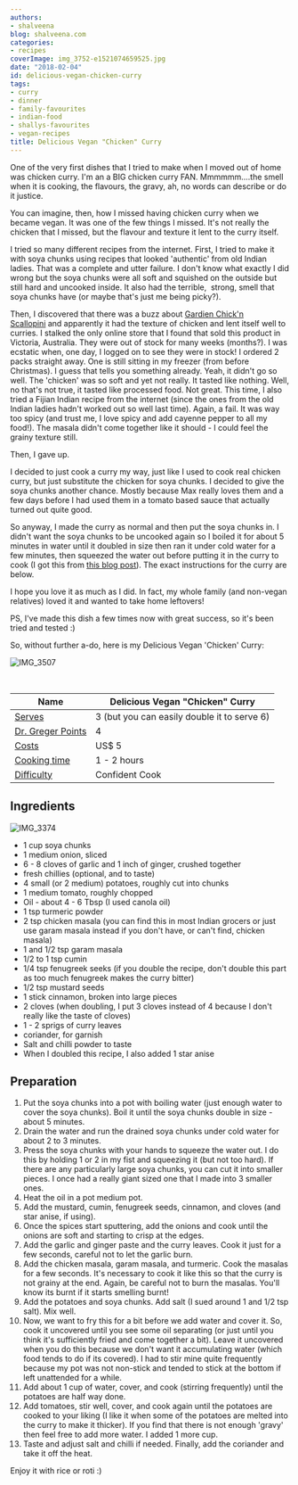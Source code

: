 ```yaml
---
authors:
- shalveena
blog: shalveena.com
categories:
- recipes
coverImage: img_3752-e1521074659525.jpg
date: "2018-02-04"
id: delicious-vegan-chicken-curry
tags:
- curry
- dinner
- family-favourites
- indian-food
- shallys-favourites
- vegan-recipes
title: Delicious Vegan "Chicken" Curry
---
```


One of the very first dishes that I tried to make when I moved out of home was chicken curry. I'm an a BIG chicken curry FAN. Mmmmmm....the smell when it is cooking, the flavours, the gravy, ah, no words can describe or do it justice.

You can imagine, then, how I missed having chicken curry when we became vegan. It was one of the few things I missed. It's not really the chicken that I missed, but the flavour and texture it lent to the curry itself.

I tried so many different recipes from the internet. First, I tried to make it with soya chunks using recipes that looked 'authentic' from old Indian ladies. That was a complete and utter failure. I don't know what exactly I did wrong but the soya chunks were all soft and squished on the outside but still hard and uncooked inside. It also had the terrible,  strong, smell that soya chunks have (or maybe that's just me being picky?).

Then, I discovered that there was a buzz about [Gardien Chick'n Scallopini](https://gardein.com/products/chickn-scallopini/) and apparently it had the texture of chicken and lent itself well to curries. I stalked the only online store that I found that sold this product in Victoria, Australia. They were out of stock for many weeks (months?). I was ecstatic when, one day, I logged on to see they were in stock! I ordered 2 packs straight away. One is still sitting in my freezer (from before Christmas). I guess that tells you something already. Yeah, it didn't go so well. The 'chicken' was so soft and yet not really. It tasted like nothing. Well, no that's not true, it tasted like processed food. Not great. This time, I also tried a Fijian Indian recipe from the internet (since the ones from the old Indian ladies hadn't worked out so well last time). Again, a fail. It was way too spicy (and trust me, I love spicy and add cayenne pepper to all my food!). The masala didn't come together like it should - I could feel the grainy texture still.

Then, I gave up.

I decided to just cook a curry my way, just like I used to cook real chicken curry, but just substitute the chicken for soya chunks. I decided to give the soya chunks another chance. Mostly because Max really loves them and a few days before I had used them in a tomato based sauce that actually turned out quite good.

So anyway, I made the curry as normal and then put the soya chunks in. I didn't want the soya chunks to be uncooked again so I boiled it for about 5 minutes in water until it doubled in size then ran it under cold water for a few minutes, then squeezed the water out before putting it in the curry to cook (I got this from [this blog post](http://www.7aumsuvai.com/2015/03/kitchen-secrets-how-to-cook-soya-chunks.html)). The exact instructions for the curry are below.

I hope you love it as much as I did. In fact, my whole family (and non-vegan relatives) loved it and wanted to take home leftovers!

PS, I've made this dish a few times now with great success, so it's been tried and tested :)

So, without further a-do, here is my Delicious Vegan 'Chicken' Curry:

![IMG_3507](images/img_3507-e1517704456340.jpg)

 

| Name | Delicious Vegan "Chicken" Curry |
| --- | --- |
| [Serves](https://shalveena.com/serving-sizes/) | 3 (but you can easily double it to serve 6) |
| [Dr. Greger Points](https://shalveena.com/dr-greger-points/) | 4 |
| [Costs](https://shalveena.com/costs/) | US$ 5 |
| [Cooking time](https://shalveena.com/cooking-times/) | 1 - 2 hours |
| [Difficulty](https://shalveena.com/difficulty-levels/) | Confident Cook |

## Ingredients

![IMG_3374](images/img_3374.jpg)

- 1 cup soya chunks
- 1 medium onion, sliced
- 6 - 8 cloves of garlic and 1 inch of ginger, crushed together
- fresh chillies (optional, and to taste)
- 4 small (or 2 medium) potatoes, roughly cut into chunks
- 1 medium tomato, roughly chopped
- Oil - about 4 - 6 Tbsp (I used canola oil)
- 1 tsp turmeric powder
- 2 tsp chicken masala (you can find this in most Indian grocers or just use garam masala instead if you don't have, or can't find, chicken masala)
- 1 and 1/2 tsp garam masala
- 1/2 to 1 tsp cumin
- 1/4 tsp fenugreek seeks (if you double the recipe, don't double this part as too much fenugreek makes the curry bitter)
- 1/2 tsp mustard seeds
- 1 stick cinnamon, broken into large pieces
- 2 cloves (when doubling, I put 3 cloves instead of 4 because I don't really like the taste of cloves)
- 1 - 2 sprigs of curry leaves
- coriander, for garnish
- Salt and chilli powder to taste
- When I doubled this recipe, I also added 1 star anise

## Preparation

1. Put the soya chunks into a pot with boiling water (just enough water to cover the soya chunks). Boil it until the soya chunks double in size - about 5 minutes.
2. Drain the water and run the drained soya chunks under cold water for about 2 to 3 minutes.
3. Press the soya chunks with your hands to squeeze the water out. I do this by holding 1 or 2 in my fist and squeezing it (but not too hard). If there are any particularly large soya chunks, you can cut it into smaller pieces. I once had a really giant sized one that I made into 3 smaller ones.
4. Heat the oil in a pot medium pot.
5. Add the mustard, cumin, fenugreek seeds, cinnamon, and cloves (and star anise, if using).
6. Once the spices start sputtering, add the onions and cook until the onions are soft and starting to crisp at the edges.
7. Add the garlic and ginger paste and the curry leaves. Cook it just for a few seconds, careful not to let the garlic burn.
8. Add the chicken masala, garam masala, and turmeric. Cook the masalas for a few seconds. It's necessary to cook it like this so that the curry is not grainy at the end. Again, be careful not to burn the masalas. You'll know its burnt if it starts smelling burnt!
9. Add the potatoes and soya chunks. Add salt (I sued around 1 and 1/2 tsp salt). Mix well.
10. Now, we want to fry this for a bit before we add water and cover it. So, cook it uncovered until you see some oil separating (or just until you think it's sufficiently fried and come together a bit). Leave it uncovered when you do this because we don't want it accumulating water (which food tends to do if its covered). I had to stir mine quite frequently because my pot was not non-stick and tended to stick at the bottom if left unattended for a while.
11. Add about 1 cup of water, cover, and cook (stirring frequently) until the potatoes are half way done.
12. Add tomatoes, stir well, cover, and cook again until the potatoes are cooked to your liking (I like it when some of the potatoes are melted into the curry to make it thicker). If you find that there is not enough 'gravy' then feel free to add more water. I added 1 more cup.
13. Taste and adjust salt and chilli if needed. Finally, add the coriander and take it off the heat.

Enjoy it with rice or roti :)
